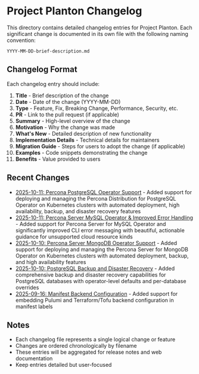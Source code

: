 # Project Planton Changelog

This directory contains detailed changelog entries for Project Planton. Each significant change is documented in its own file with the following naming convention:

```
YYYY-MM-DD-brief-description.md
```

## Changelog Format

Each changelog entry should include:

1. **Title** - Brief description of the change
2. **Date** - Date of the change (YYYY-MM-DD)
3. **Type** - Feature, Fix, Breaking Change, Performance, Security, etc.
4. **PR** - Link to the pull request (if applicable)
5. **Summary** - High-level overview of the change
6. **Motivation** - Why the change was made
7. **What's New** - Detailed description of new functionality
8. **Implementation Details** - Technical details for maintainers
9. **Migration Guide** - Steps for users to adopt the change (if applicable)
10. **Examples** - Code snippets demonstrating the change
11. **Benefits** - Value provided to users

## Recent Changes

- [2025-10-11: Percona PostgreSQL Operator Support](./2025-10-11-percona-postgresql-operator.md) - Added support for deploying and managing the Percona Distribution for PostgreSQL Operator on Kubernetes clusters with automated deployment, high availability, backup, and disaster recovery features
- [2025-10-11: Percona Server MySQL Operator & Improved Error Handling](./2025-10-11-percona-server-mysql-operator-and-improved-error-handling.md) - Added support for Percona Server for MySQL Operator and significantly improved CLI error messaging with beautiful, actionable guidance for unsupported cloud resource kinds
- [2025-10-10: Percona Server MongoDB Operator Support](./2025-10-10-percona-server-mongodb-operator.md) - Added support for deploying and managing the Percona Server for MongoDB Operator on Kubernetes clusters with automated deployment, backup, and high availability features
- [2025-10-10: PostgreSQL Backup and Disaster Recovery](./2025-10-10-postgres-backup-configuration.md) - Added comprehensive backup and disaster recovery capabilities for PostgreSQL databases with operator-level defaults and per-database overrides
- [2025-09-16: Manifest Backend Configuration](./2025-09-16-manifest-backend-configuration.md) - Added support for embedding Pulumi and Terraform/Tofu backend configuration in manifest labels

## Notes

- Each changelog file represents a single logical change or feature
- Changes are ordered chronologically by filename
- These entries will be aggregated for release notes and web documentation
- Keep entries detailed but user-focused
